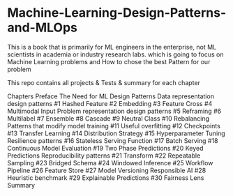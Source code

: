 # Machine-Learning-Design-Patterns-and-MLOps
This is a book that is primarily for ML engineers in the enterprise, not ML scientists in academia or industry research labs. which is going to focus on Machine Learning problems and How to chose the best  Pattern for our problem


This repo contains all projects & Tests & summary for each chapter 


Chapters
Preface
The Need for ML Design Patterns
Data representation design patterns
#1 Hashed Feature
#2 Embedding
#3 Feature Cross
#4 Multimodal Input
Problem representation design patterns
#5 Reframing
#6 Multilabel
#7 Ensemble
#8 Cascade
#9 Neutral Class
#10 Rebalancing
Patterns that modify model training
#11 Useful overfitting
#12 Checkpoints
#13 Transfer Learning
#14 Distribution Strategy
#15 Hyperparameter Tuning
Resilience patterns
#16 Stateless Serving Function
#17 Batch Serving
#18 Continuous Model Evaluation
#19 Two Phase Predictions
#20 Keyed Predictions
Reproducibility patterns
#21 Transform
#22 Repeatable Sampling
#23 Bridged Schema
#24 Windowed Inference
#25 Workflow Pipeline
#26 Feature Store
#27 Model Versioning
Responsible AI
#28 Heuristic benchmark
#29 Explainable Predictions
#30 Fairness Lens
Summary
